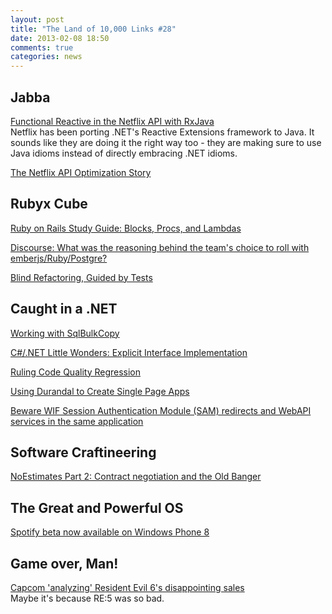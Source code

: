 ```yaml
---
layout: post
title: "The Land of 10,000 Links #28"
date: 2013-02-08 18:50
comments: true
categories: news
---
```

## Jabba
[Functional Reactive in the Netflix API with RxJava](http://techblog.netflix.com/2013/02/rxjava-netflix-api.html)  
Netflix has been porting .NET's Reactive Extensions framework to Java. It sounds like they are doing it the right way too - they are making sure to use Java idioms instead of directly embracing .NET idioms.

[The Netflix API Optimization Story](http://www.infoq.com/news/2013/02/netflix-api-optimization#.URVW4LDAl1c.twitter)

## Rubyx Cube
[Ruby on Rails Study Guide: Blocks, Procs, and Lambdas](http://net.tutsplus.com/tutorials/ruby/ruby-on-rails-study-guide-blocks-procs-and-lambdas/?utm_source=feedburner&utm_medium=feed&utm_campaign=Feed%3A+nettuts+%28Nettuts%2B%29)

[Discourse: What was the reasoning behind the team's choice to roll with emberjs/Ruby/Postgre?](http://meta.discourse.org/t/technology-stack-choices/1457)

[Blind Refactoring, Guided by Tests](http://nathanmlong.com/2013/02/blind-refactoring-guided-by-tests/)

## Caught in a .NET
[Working with SqlBulkCopy](http://odetocode.com/blogs/scott/archive/2013/02/08/working-with-sqlbulkcopy.aspx)

[C#/.NET Little Wonders: Explicit Interface Implementation](http://blackrabbitcoder.net/archive/2013/02/07/c.net-little-wonders-explicit-interface-implementation.aspx?utm_source=feedburner&utm_medium=feed&utm_campaign=Feed%3A+BlackRabbitCoder+%28James+Michael+Hare%29)

[Ruling Code Quality Regression](http://codebetter.com/patricksmacchia/2013/02/07/ruling-code-quality-regression/?utm_source=feedburner&utm_medium=feed&utm_campaign=Feed%3A+CodeBetter+%28CodeBetter.Com%29)

[Using Durandal to Create Single Page Apps](http://stephenwalther.com/archive/2013/02/08/using-durandal-to-create-single-page-apps.aspx)

[Beware WIF Session Authentication Module (SAM) redirects and WebAPI services in the same application](http://brockallen.com/2013/02/08/beware-wif-session-authentication-module-sam-redirects-and-webapi-services-in-the-same-application/)

## Software Craftineering
[NoEstimates Part 2: Contract negotiation and the Old Banger](http://neilkillick.com/2013/02/08/noestimates-part-2-contract-negotiation-and-the-old-banger/)

## The Great and Powerful OS
[Spotify beta now available on Windows Phone 8](http://www.engadget.com/2013/02/08/spotify-windows-phone/)

## Game over, Man!
[Capcom 'analyzing' Resident Evil 6's disappointing sales](http://www.shacknews.com/article/77763/capcom-analyzing-resident-evil-6s-disappointing-sales)  
Maybe it's because RE:5 was so bad.
